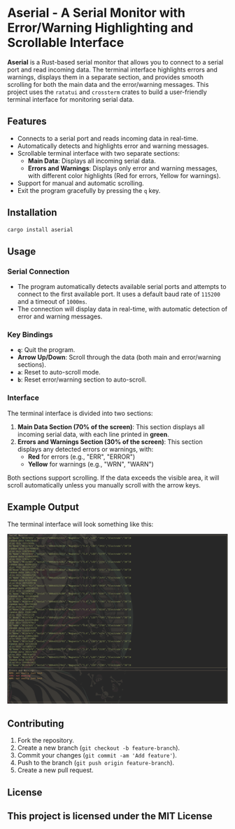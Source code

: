 # Aserial - A Serial Monitor with Error/Warning Highlighting and Scrollable Interface

**Aserial** is a Rust-based serial monitor that allows you to connect to a serial port and read incoming data. The terminal interface highlights errors and warnings, displays them in a separate section, and provides smooth scrolling for both the main data and the error/warning messages. This project uses the `ratatui` and `crossterm` crates to build a user-friendly terminal interface for monitoring serial data.


## Features
- Connects to a serial port and reads incoming data in real-time.
- Automatically detects and highlights error and warning messages.
- Scrollable terminal interface with two separate sections:
  - **Main Data**: Displays all incoming serial data.
  - **Errors and Warnings**: Displays only error and warning messages, with different color highlights (Red for errors, Yellow for warnings).
- Support for manual and automatic scrolling.
- Exit the program gracefully by pressing the `q` key.

## Installation


   ```sh
   cargo install aserial
   ```
## Usage

### Serial Connection
- The program automatically detects available serial ports and attempts to connect to the first available port. It uses a default baud rate of `115200` and a timeout of `1000ms`.
- The connection will display data in real-time, with automatic detection of error and warning messages.

### Key Bindings
- **`q`**: Quit the program.
- **Arrow Up/Down**: Scroll through the data (both main and error/warning sections).
- **`a`**: Reset to auto-scroll mode.
- **`b`**: Reset error/warning section to auto-scroll.

### Interface
The terminal interface is divided into two sections:
1. **Main Data Section (70% of the screen)**: This section displays all incoming serial data, with each line printed in **green**.
2. **Errors and Warnings Section (30% of the screen)**: This section displays any detected errors or warnings, with:
   - **Red** for errors (e.g., "ERR", "ERROR")
   - **Yellow** for warnings (e.g., "WRN", "WARN")
   
Both sections support scrolling. If the data exceeds the visible area, it will scroll automatically unless you manually scroll with the arrow keys.

## Example Output
The terminal interface will look something like this:

![Alt text](Aserial.png "aserial")


## Contributing

1. Fork the repository.
2. Create a new branch (`git checkout -b feature-branch`).
3. Commit your changes (`git commit -am 'Add feature'`).
4. Push to the branch (`git push origin feature-branch`).
5. Create a new pull request.

## License

This project is licensed under the MIT License
---


